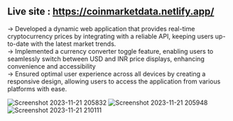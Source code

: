 ## Live site : https://coinmarketdata.netlify.app/

-> Developed a dynamic web application that provides real-time cryptocurrency
prices by integrating with a reliable API, keeping users up-to-date with the latest
market trends. <br>
-> Implemented a currency converter toggle feature, enabling users to seamlessly
switch between USD and INR price displays, enhancing convenience and
accessibility <br>
-> Ensured optimal user experience across all devices by creating a responsive
design, allowing users to access the application from various platforms with ease.

![Screenshot 2023-11-21 205832](https://github.com/sohilvp/coinmarket/assets/128142808/61f4042f-42f7-4951-9d74-23bb30758fc0)
![Screenshot 2023-11-21 205948](https://github.com/sohilvp/coinmarket/assets/128142808/00c8c50f-6500-416b-8eeb-98e24e389a8e)
![Screenshot 2023-11-21 210111](https://github.com/sohilvp/coinmarket/assets/128142808/67640e6c-f540-4f3d-990c-0acc43fd2809)
